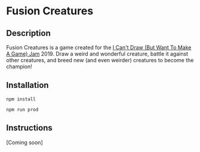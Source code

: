 # Fusion Creatures

## Description
Fusion Creatures is a game created for the [I Can't Draw (But Want To Make A Game) Jam](https://itch.io/jam/icantdraw) 2019. Draw a weird and wonderful creature, battle it against other creatures, and breed new (and even weirder) creatures to become the champion!

## Installation

`npm install`

`npm run prod`

## Instructions

[Coming soon]
